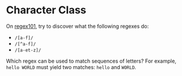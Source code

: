 # Character Class

On [regex101](https://regex101.com/), try to discover what the following regexes do:

* `/[a-f]/`
* `/[^a-f]/`
* `/[a-et-z]/`

Which regex can be used to match sequences of letters?
For example, `hello WORLD` must yield two matches: `hello` and `WORLD`.
